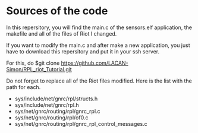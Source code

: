 # Sources of the code 

In this repersitory, you will find the main.c of the sensors.elf application, the makefile and all of the files of Riot I changed. 

If you want to modify the main.c and after make a new application, you just have to download this repersitory and put it in your ssh server. 

For this, do $git clone https://github.com/LACAN-Simon/RPL_riot_Tutorial.git

Do not forget to replace all of the Riot files modified. Here is the list with the path for each.

- sys/include/net/gnrc/rpl/structs.h
- sys/include/net/gnrc/rpl.h 
- sys/net/gnrc/routing/rpl/gnrc_rpl.c
- sys/net/gnrc/routing/rpl/of0.c 
- sys/net/gnrc/routing/rpl/gnrc_rpl_control_messages.c
